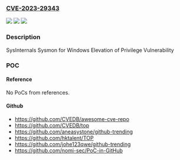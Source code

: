 ### [CVE-2023-29343](https://cve.mitre.org/cgi-bin/cvename.cgi?name=CVE-2023-29343)
![](https://img.shields.io/static/v1?label=Product&message=Windows%20Sysmon&color=blue)
![](https://img.shields.io/static/v1?label=Version&message=1.0%3C%2014.16%20&color=brighgreen)
![](https://img.shields.io/static/v1?label=Vulnerability&message=Elevation%20of%20Privilege&color=brighgreen)

### Description

SysInternals Sysmon for Windows Elevation of Privilege Vulnerability

### POC

#### Reference
No PoCs from references.

#### Github
- https://github.com/CVEDB/awesome-cve-repo
- https://github.com/CVEDB/top
- https://github.com/aneasystone/github-trending
- https://github.com/hktalent/TOP
- https://github.com/johe123qwe/github-trending
- https://github.com/nomi-sec/PoC-in-GitHub

